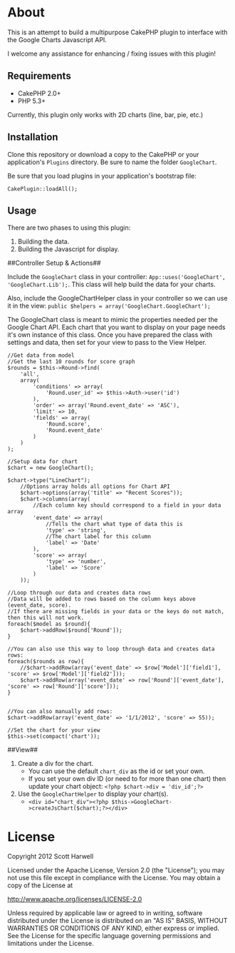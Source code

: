 About
=====

This is an attempt to build a multipurpose CakePHP plugin to interface with the Google Charts Javascript API.

I welcome any assistance for enhancing / fixing issues with this plugin!

Requirements
------------

* CakePHP 2.0+
* PHP 5.3+

Currently, this plugin only works with 2D charts (line, bar, pie, etc.) 

Installation
------------

Clone this repository or download a copy to the CakePHP or your application's `Plugins` directory. Be sure to name the folder `GoogleChart`.

Be sure that you load plugins in your application's bootstrap file:

    CakePlugin::loadAll();
    
Usage
-----

There are two phases to using this plugin:

1. Building the data.
2. Building the Javascript for display.

##Controller Setup & Actions##

Include the `GoogleChart` class in your controller: `App::uses('GoogleChart', 'GoogleChart.Lib');`. This class will help build the data for your charts.

Also, include the GoogleChartHelper class in your controller so we can use it in the view:  `public $helpers = array('GoogleChart.GoogleChart');`

The GoogleChart class is meant to mimic the properties needed per the Google Chart API.  Each chart that you want to display on your page needs it's own instance of this class.  Once you have prepared the class with settings and data, then set for your view to pass to the View Helper.

	//Get data from model
	//Get the last 10 rounds for score graph
	$rounds = $this->Round->find(
		'all',
		array(
			'conditions' => array(
				'Round.user_id' => $this->Auth->user('id')
			),
			'order' => array('Round.event_date' => 'ASC'),
			'limit' => 10,
			'fields' => array(
				'Round.score',
				'Round.event_date'
			)
		)
	);

	//Setup data for chart
	$chart = new GoogleChart();
	
	$chart->type("LineChart");	
		//Options array holds all options for Chart API
		$chart->options(array('title' => "Recent Scores")); 
		$chart->columns(array(
			//Each column key should correspond to a field in your data array
			'event_date' => array(
				//Tells the chart what type of data this is
				'type' => 'string',		
				//The chart label for this column			
				'label' => 'Date'
			),
			'score' => array(
				'type' => 'number',
				'label' => 'Score'
			)
		));
	
	//Loop through our data and creates data rows
	//Data will be added to rows based on the column keys above (event_date, score).
	//If there are missing fields in your data or the keys do not match, then this will not work.
	foreach($model as $round){
		$chart->addRow($round['Round']);
	}

	//You can also use this way to loop through data and creates data rows: 
	foreach($rounds as row){
		//$chart->addRow(array('event_date' => $row['Model']['field1'], 'score' => $row['Model']['field2']));
		$chart->addRow(array('event_date' => row['Round']['event_date'], 'score' => row['Round']['score']));
	}
	
	
	//You can also manually add rows: 
	$chart->addRow(array('event_date' => '1/1/2012', 'score' => 55));
	
	//Set the chart for your view
	$this->set(compact('chart'));


##View##

1. Create a div for the chart.
	* You can use the default `chart_div` as the id or set your own.
	* If you set your own div ID (or need to for more than one chart) then update your chart object: `<?php $chart->div = 'div_id';?>`
2. Use the `GoogleChartHelper` to display your chart(s).
	* `<div id="chart_div"><?php $this->GoogleChart->createJsChart($chart);?></div>`

License
=======

Copyright 2012 Scott Harwell

Licensed under the Apache License, Version 2.0 (the "License");
you may not use this file except in compliance with the License.
You may obtain a copy of the License at

   http://www.apache.org/licenses/LICENSE-2.0

Unless required by applicable law or agreed to in writing, software
distributed under the License is distributed on an "AS IS" BASIS,
WITHOUT WARRANTIES OR CONDITIONS OF ANY KIND, either express or implied.
See the License for the specific language governing permissions and
limitations under the License.